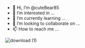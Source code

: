 - 👋 Hi, I’m @cuteBear85
- 👀 I’m interested in ...
- 🌱 I’m currently learning ...
- 💞️ I’m looking to collaborate on ...
- 📫 How to reach me ...

<!---
cuteBear85/cuteBear85 is a ✨ special ✨ repository because its `README.md` (this file) appears on your GitHub profile.
You can click the Preview link to take a look at your changes.
--->
![download (1)](https://user-images.githubusercontent.com/98742466/151789731-8b7d9b8b-8d16-471f-a77f-1d08523b558d.jpg)
